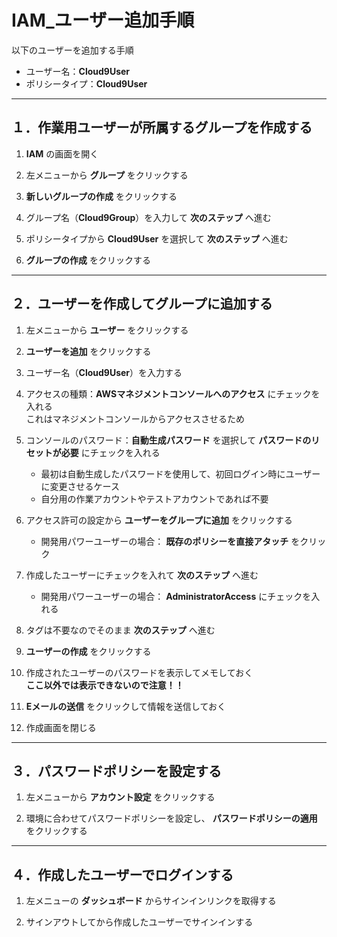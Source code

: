 # IAM_ユーザー追加手順

以下のユーザーを追加する手順

* ユーザー名：__Cloud9User__
* ポリシータイプ：__Cloud9User__

***

## １．作業用ユーザーが所属するグループを作成する

1. __IAM__ の画面を開く

2. 左メニューから __グループ__ をクリックする

3. __新しいグループの作成__ をクリックする

4. グループ名（__Cloud9Group__）を入力して __次のステップ__ へ進む

5. ポリシータイプから __Cloud9User__ を選択して __次のステップ__ へ進む

6. __グループの作成__ をクリックする

***

## ２．ユーザーを作成してグループに追加する

1. 左メニューから __ユーザー__ をクリックする

2. __ユーザーを追加__ をクリックする

3. ユーザー名（__Cloud9User__）を入力する

4. アクセスの種類：__AWSマネジメントコンソールへのアクセス__ にチェックを入れる  
  これはマネジメントコンソールからアクセスさせるため

5. コンソールのパスワード：__自動生成パスワード__ を選択して __パスワードのリセットが必要__ にチェックを入れる
    * 最初は自動生成したパスワードを使用して、初回ログイン時にユーザーに変更させるケース
    * 自分用の作業アカウントやテストアカウントであれば不要

6. アクセス許可の設定から __ユーザーをグループに追加__ をクリックする
    * 開発用パワーユーザーの場合： __既存のポリシーを直接アタッチ__ をクリック

7. 作成したユーザーにチェックを入れて __次のステップ__ へ進む
    * 開発用パワーユーザーの場合： __AdministratorAccess__ にチェックを入れる

8. タグは不要なのでそのまま __次のステップ__ へ進む

9. __ユーザーの作成__ をクリックする

10. 作成されたユーザーのパスワードを表示してメモしておく  
__ここ以外では表示できないので注意！！__

11. __Eメールの送信__ をクリックして情報を送信しておく

12. 作成画面を閉じる

***

## ３．パスワードポリシーを設定する

1. 左メニューから __アカウント設定__ をクリックする

2. 環境に合わせてパスワードポリシーを設定し、 __パスワードポリシーの適用__ をクリックする

***

## ４．作成したユーザーでログインする

1. 左メニューの __ダッシュボード__ からサインインリンクを取得する

2. サインアウトしてから作成したユーザーでサインインする
